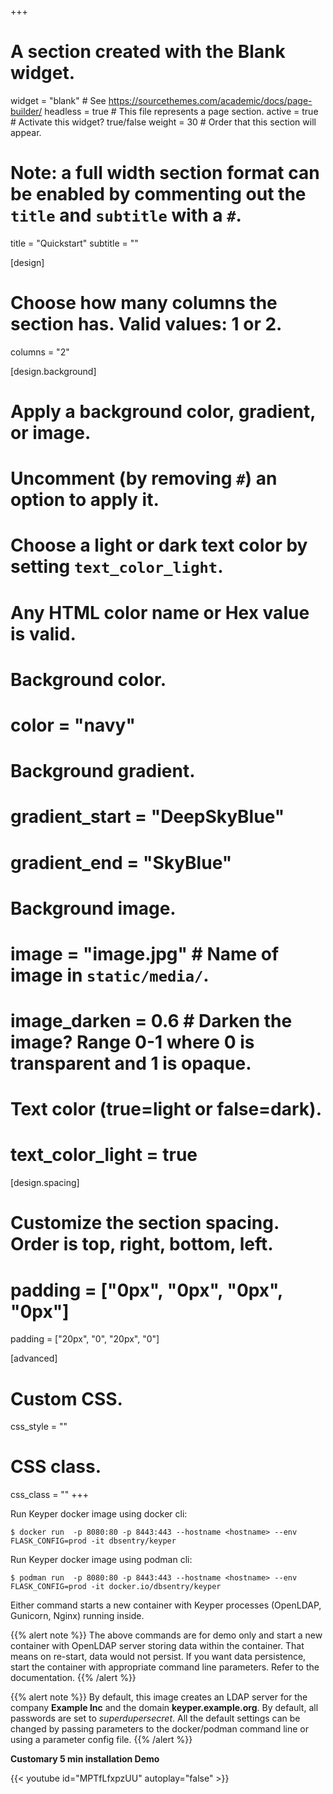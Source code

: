 +++
# A section created with the Blank widget.
widget = "blank"  # See https://sourcethemes.com/academic/docs/page-builder/
headless = true  # This file represents a page section.
active = true  # Activate this widget? true/false
weight = 30  # Order that this section will appear.

# Note: a full width section format can be enabled by commenting out the `title` and `subtitle` with a `#`.
title = "Quickstart"
subtitle = ""

[design]
  # Choose how many columns the section has. Valid values: 1 or 2.
  columns = "2"

[design.background]
  # Apply a background color, gradient, or image.
  #   Uncomment (by removing `#`) an option to apply it.
  #   Choose a light or dark text color by setting `text_color_light`.
  #   Any HTML color name or Hex value is valid.

  # Background color.
  # color = "navy"
  
  # Background gradient.
  # gradient_start = "DeepSkyBlue"
  # gradient_end = "SkyBlue"
  
  # Background image.
  # image = "image.jpg"  # Name of image in `static/media/`.
  # image_darken = 0.6  # Darken the image? Range 0-1 where 0 is transparent and 1 is opaque.

  # Text color (true=light or false=dark).
  # text_color_light = true

[design.spacing]
  # Customize the section spacing. Order is top, right, bottom, left.
  # padding = ["0px", "0px", "0px", "0px"]
  padding = ["20px", "0", "20px", "0"]

[advanced]
 # Custom CSS. 
 css_style = ""
 
 # CSS class.
 css_class = ""
+++

Run Keyper docker image using docker cli:
```console
$ docker run  -p 8080:80 -p 8443:443 --hostname <hostname> --env FLASK_CONFIG=prod -it dbsentry/keyper
````
Run Keyper docker image using podman cli:
```console
$ podman run  -p 8080:80 -p 8443:443 --hostname <hostname> --env FLASK_CONFIG=prod -it docker.io/dbsentry/keyper
````
Either command starts a new container with Keyper processes (OpenLDAP, Gunicorn, Nginx) running inside.

{{% alert note %}}
The above commands are for demo only and start a new container with OpenLDAP server storing data within the container. That means on re-start, data would not persist. If you want data persistence, start the container with appropriate command line parameters. Refer to the documentation.
{{% /alert %}}

{{% alert note %}}
By default, this image creates an LDAP server for the company **Example Inc** and the domain **keyper.example.org**. By default, all passwords are set to *superdupersecret*. All the default settings can be changed by passing parameters to the docker/podman command line or using a parameter config file.
{{% /alert %}}

**Customary 5 min installation Demo**

{{< youtube id="MPTfLfxpzUU" autoplay="false" >}}